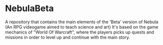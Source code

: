 # NebulaBeta
A repository that contains the main elements of the 'Beta' version of Nebula (An RPG videogame aimed to teach science and art)
It's based on the game mechanics of "World Of Warcraft", where the players picks up quests and missions in order to level up and continue with the main story.
